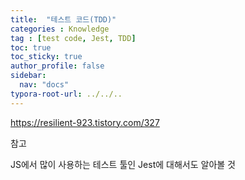 ```yaml
---
title:  "테스트 코드(TDD)"
categories : Knowledge
tag : [test code, Jest, TDD]
toc: true
toc_sticky: true
author_profile: false
sidebar:
  nav: "docs"
typora-root-url: ../../..
---
```


https://resilient-923.tistory.com/327

참고

JS에서 많이 사용하는 테스트 툴인 Jest에 대해서도 알아볼 것
